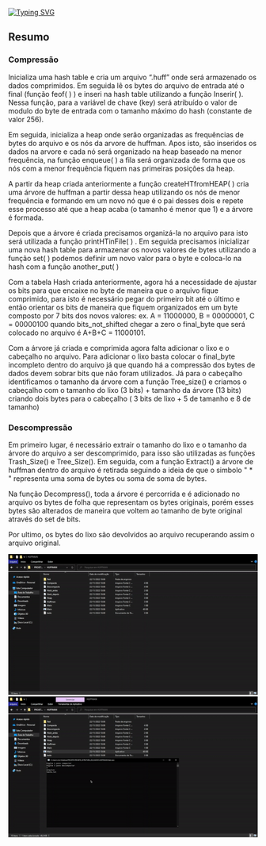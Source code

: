 [![Typing SVG](https://readme-typing-svg.herokuapp.com?font=Ubuntu&size=20&color=17CE1D&center=true&lines=HUFFMAN+COMPRESSION)](https://git.io/typing-svg)
<h2>Resumo</h2>
<h3>Compressão</h3>
<p> Inicializa uma hash table e cria um arquivo “.huff” onde será armazenado os dados comprimidos. Em seguida lê os bytes do arquivo de entrada até o final (função feof( ) )  e inseri na hash table utilizando a função Inserir( ). Nessa função, para a variável de chave (key) será atribuído o valor de modulo do byte de entrada com o tamanho máximo do hash (constante de valor 256). </p>
<p> Em seguida, inicializa a heap onde serão organizadas as frequências de bytes do arquivo e os nós da arvore de huffman. Apos isto, são inseridos os dados na arvore e cada nó será organizado na heap baseado na menor frequência, na função enqueue( ) a fila será organizada de forma que os nós com a menor frequência fiquem nas primeiras posições da heap.</p>
<p> A partir da heap criada anteriormente a função createHTfromHEAP( ) cria uma árvore de huffman a partir dessa heap utilizando os nós de menor frequência e formando em um novo nó que é o pai desses dois e repete esse processo até que a heap acaba (o tamanho é menor que 1) e a árvore é formada. </p>
<p> Depois que a árvore é criada precisamos organizá-la no arquivo para isto será utilizada a função printHTinFile( ) . Em seguida precisamos inicializar uma nova hash table para armazenar os novos valores de bytes utilizando a função set( ) podemos definir um novo valor para o byte e coloca-lo na hash com a função another_put( ) </p>
<p> Com a tabela Hash criada anteriormente, agora há a necessidade de ajustar os bits para que encaixe no byte de maneira que o arquivo fique comprimido, para isto é necessário pegar do primeiro bit até o último e então orientar os bits de maneira que fiquem organizados em um byte composto por 7 bits dos novos valores: ex. A = 11000000, B = 00000001, C = 00000100 quando bits_not_shifted chegar a zero o final_byte que será colocado no arquivo é A+B+C = 11000101.</p>
<p> Com a árvore já criada e comprimida agora falta adicionar o lixo e o cabeçalho no arquivo. Para adicionar o lixo basta colocar o final_byte incompleto dentro do arquivo já que quando há a compressão dos bytes de dados devem sobrar bits que não foram utilizados. Já para o cabeçalho identificamos o tamanho da árvore com a função Tree_size() e criamos o cabeçalho com o tamanho do lixo (3 bits) + tamanho da árvore (13 bits) criando dois bytes para o cabeçalho ( 3 bits de lixo + 5 de tamanho e 8 de tamanho) </p>
<h3>Descompressão</h3>
<p> Em primeiro lugar, é necessário extrair o tamanho do lixo e o tamanho da árvore do arquivo a ser descomprimido, para isso são utilizadas as funções Trash_Size() e Tree_Size(). Em seguida, com a função Extract() a árvore de huffman dentro do arquivo é retirada seguindo a ideia de que o simbolo " * " representa uma soma de bytes ou soma de soma de bytes.</p>
<p> Na função Decompress(), toda a árvore é percorrida e é adicionado no arquivo os bytes de folha que representam os bytes originais, porém esses bytes são alterados de maneira que voltem ao tamanho de byte original através do set de bits.</p>
<p> Por ultimo, os bytes do lixo são devolvidos ao arquivo recuperando assim o arquivo original.</p>
<img src="huffgif1.gif">
<img src="huffgif2.gif">
